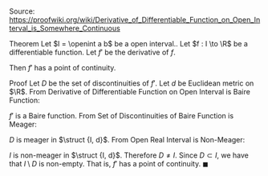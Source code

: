 # 

Source: https://proofwiki.org/wiki/Derivative_of_Differentiable_Function_on_Open_Interval_is_Somewhere_Continuous

Theorem
Let $I = \openint a b$ be a open interval..
Let $f : I \to \R$ be a differentiable function.
Let $f'$ be the derivative of $f$. 

Then $f'$ has a point of continuity.


Proof
Let $D$ be the set of discontinuities of $f'$.
Let $d$ be Euclidean metric on $\R$. 
From Derivative of Differentiable Function on Open Interval is Baire Function:

$f'$ is a Baire function.
From Set of Discontinuities of Baire Function is Meager:

$D$ is meager in $\struct {I, d}$.
From Open Real Interval is Non-Meager:

$I$ is non-meager in $\struct {I, d}$.
Therefore $D \ne I$. 
Since $D \subset I$, we have that $I \setminus D$ is non-empty.
That is, $f'$ has a point of continuity.
$\blacksquare$





